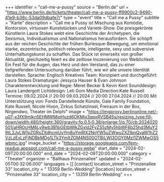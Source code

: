 +++
identifier = "call-me-a-pussy"
source = "Berlin.de"
url = "https://www.berlin.de/tickets/theater/call-me-a-pussy-ff9900c2-9490-41e9-b38c-53da09dbafe7/"
type = "event"
title = "Call me a Pussy"
subtitle = "Karte"
description = "Call me a Pussy ist Mischung aus Komödie, Kontorsion, virtuosen Kunststücken und Varieté-Show.
Die preisgekrönte Künstlerin Laura Stokes webt eine Geschichte der Archetypen, die Sexismus, Individualismus und Nationalismus herausfordern. Sie schöpft aus der reichen Geschichte der frühen Burlesque-Bewegung, um emotional starke, exzentrische, politisch relevante, intelligente, sexy und subversive Unterhaltungskunst zu schaffen. Das Stück ist einerseits von großer Aktualität, gleichzeitig feiert es die zeitlose Inszenierung von Weiblichkeit. Ein Fest für die Augen, das Herz und den Verstand, das zu einer tiefgreifenden Untersuchung darüber führt, wie wir alle unsere Identität darstellen.
Sprache: Englisch
Kreatives Team:
Konzipiert und durchgeführt: Laura Stokes
Dramaturgie: Jessyca Hauser & Evan Johnson
Charakterentwicklung und Regie: Meret Becker & Kevin Kent
Sounddesign: Laura Landergott
Lichtdesign: Leti Gom
Media Direction:Kate Russell
Termine:
09.02.2024 // 20:00
09.03.2024 // 20:00
27.04.2024 // 20:00
Mit Unterstützung von:
Fonds Darstellende Künste, Gale Family Foundation, Kate Russell, Nicole Hixon, Zirkus Schatzinsel, Freiraum in der Box, Nirgendwo, Theater im Delphi"
image = "https://imgproxy.berlinonline.net/-u07-x3fX9mIkn5EHMWMiqHxzd6OKMjx3qpxRVSB45s/resizing_type:fill-down/width:480/height:360/gravity:fp:0.5:0.38/enlarge:1/q:70/cb:2024020501/aHR0cHM6Ly9wb3B1bGEtbWlkZGxld2FyZS5zMy5hbWF6b25hd3MuY29tL2JvLW1pZGRsZXdhcmUvYm8uYmRlX2NoYW5uZWwuZXZlbnQvaW1hZ2VzLzExLzFjNDBkMDg1LTk3YmItZGM4NS00OTBiLWI3OGY0MzI1ZWMwOS5wbmc.jpg"
image_bucket = "https://storage.googleapis.com/fem-readup.appspot.com/call-me-a-pussy.webp"
start_date = "2024-02-09T20:00:00.000"
end_date = "2024-02-09T20:00:00.000"
category = "Theater"
organizer = "Ballhaus Prinzenallee"
updated = "2024-02-05T00:32:06.000"
languages = []
[contact]
location_street = "Prinzenallee 33"
location_city = " 13359 Berlin-Wedding"
[location]
location_street = "Prinzenallee 33"
location_city = " 13359 Berlin-Wedding"
+++